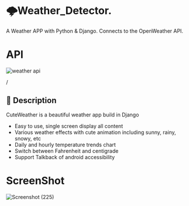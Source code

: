 # 🌩️Weather_Detector.
A Weather APP with Python & Django. Connects to the OpenWeather API.

# API
![weather api](https://user-images.githubusercontent.com/112808009/199664936-d258b6e5-5369-418e-bad3-8ac95afa909f.png)

/

## :scroll: Description
<!--- Describe your app in one or two sentences -->
CuteWeather is a beautiful weather app build in Django

- Easy to use, single screen display all content
- Various weather effects with cute animation including sunny, rainy, snowy, etc
- Daily and hourly temperature trends chart
- Switch between Fahrenheit and centigrade
- Support Talkback of android accessibility



# ScreenShot
![Screenshot (225)](https://user-images.githubusercontent.com/112808009/199664968-f8b6b8b9-e499-44ff-8c12-661bb44f0acc.png)
